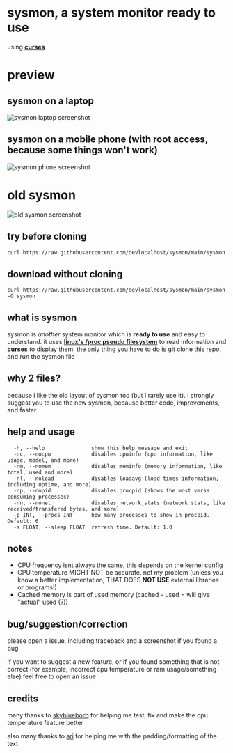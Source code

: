 # sysmon, a system monitor ready to use

using [**curses**](https://docs.python.org/3/howto/curses.html)

# preview
## sysmon on a laptop
![sysmon laptop screenshot](screens/sysmon-pc.png)
## sysmon on a mobile phone (with root access, because some things won't work)
![sysmon phone screenshot](screens/sysmon-phone.png)

# old sysmon
![old sysmon screenshot](screens/sysmon-old.png)

## try before cloning
```sh
curl https://raw.githubusercontent.com/devlocalhost/sysmon/main/sysmon | python
```

## download without cloning
```
curl https://raw.githubusercontent.com/devlocalhost/sysmon/main/sysmon -O sysmon
```

## what is sysmon
sysmon is *another* system monitor which is **ready to use** and easy to understand. it uses [**linux's /proc pseudo filesystem**](https://www.kernel.org/doc/html/latest/filesystems/proc.html) to read information and [**curses**](https://docs.python.org/3/howto/curses.html) to display them. the only thing you have to do is git clone this repo, and run the sysmon file

## why 2 files?
because i like the old layout of sysmon too (but I rarely use it). i strongly suggest you to use the new sysmon, because better code, improvements, and faster

## help and usage
```
  -h, --help               show this help message and exit
  -nc, --nocpu             disables cpuinfo (cpu information, like usage, model, and more)
  -nm, --nomem             disables meminfo (memory information, like total, used and more)
  -nl, --noload            disables loadavg (load times information, including uptime, and more)
  -np, --nopid             disables procpid (shows the most vmrss consuming processes)
  -nn, --nonet             disables network_stats (network stats, like received/transfered bytes, and more)
  -p INT, --procs INT      how many processes to show in procpid. Default: 6
  -s FLOAT, --sleep FLOAT  refresh time. Default: 1.0
```
## notes
  - CPU frequency isnt always the same, this depends on the kernel config
  - CPU temperature MIGHT NOT be accurate. not my problem (unless you know a better implementation, THAT DOES **NOT USE** external libraries or programs!)
  - Cached memory is part of used memory (cached - used = will give "actual" used (?))


## bug/suggestion/correction
please open a issue, including traceback and a screenshot if you found a bug

if you want to suggest a new feature, or if you found something that is not correct (for example, incorrect cpu temperature or ram usage/something else) feel free to open an issue

## credits
many thanks to [skyblueborb](https://github.com/skyblueborb) for helping me test, fix and make the cpu temperature feature better

also many thanks to [ari](https://ari-web.xyz/gh) for helping me with the padding/formatting of the text
